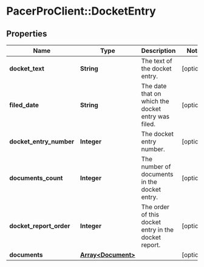 # PacerProClient::DocketEntry

## Properties
Name | Type | Description | Notes
------------ | ------------- | ------------- | -------------
**docket_text** | **String** | The text of the docket entry. | [optional] 
**filed_date** | **String** | The date that on which the docket entry was filed. | [optional] 
**docket_entry_number** | **Integer** | The docket entry number. | [optional] 
**documents_count** | **Integer** | The number of documents in the docket entry. | [optional] 
**docket_report_order** | **Integer** | The order of this docket entry in the docket report. | [optional] 
**documents** | [**Array&lt;Document&gt;**](Document.md) |  | [optional] 


